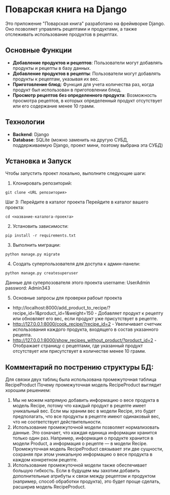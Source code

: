 # Поварская книга на Django

Это приложение "Поварская книга" разработано на фреймворке Django. Оно позволяет управлять рецептами и продуктами, а также отслеживать использование продуктов в рецептах.

## Основные Функции

- **Добавление продуктов и рецептов**: Пользователи могут добавлять продукты и рецепты в базу данных.
- **Добавление продуктов в рецепты**: Пользователи могут добавлять продукты к рецептам, указывая их вес.
- **Приготовление блюд**: Функция для учета количества раз, когда продукт был использован в приготовлении блюд.
- **Просмотр рецептов без определенного продукта**: Возможность просмотра рецептов, в которых определенный продукт отсутствует или его содержание менее 10 грамм.

## Технологии

- **Backend**: Django
- **Database**: SQLite (можно заменить на другую СУБД, поддерживаемую Django, проект мини, поэтому выбрана эта СУБД)

## Установка и Запуск

Чтобы запустить проект локально, выполните следующие шаги:

1. Клонировать репозиторий:
```
git clone <URL репозитория>
``` 
Шаг 3: Перейдите в каталог проекта
Перейдите в каталог вашего проекта:
```
cd <название-каталога-проекта>
```
2. Установить зависимости:
```
pip install -r requirements.txt
```
3. Выполнить миграции:
```
python manage.py migrate
```
4. Создать суперпользователя для доступа к админ-панели:
```
python manage.py createsuperuser
```
Данные для суперпозователя этого проекта
username: UserAdmin
password: Admin343

5. Основные запросы для проверки рабоыт проекта 
- http://localhost:8000/add_product_to_recipe/?recipe_id=1&product_id=1&weight=150 - Добавляет продукт к рецепту или обновляет его вес, если продукт уже присутствует в рецепте.
- http://127.0.0.1:8000/cook_recipe/?recipe_id=2 - Увеличивает счетчик использования каждого продукта, входящего в состав указанного рецепта.
- http://127.0.0.1:8000/show_recipes_without_product/?product_id=2 - Отображает страницу с рецептами, где указанный продукт отсутствует или присутствует в количестве менее 10 грамм.

## Комментарий по пострению структуры БД:
Для связки двух таблиц была использована промежуточная таблица RecipeProduct
Почему промежуточная модель RecipeProduct выглядит хорошим решением:
1.	Мы не можем напрямую добавить информацию о весе продукта в модель Recipe, потому что каждый продукт в рецепте имеет уникальный вес. Если мы храним вес в модели Recipe, это будет предполагать, что все продукты в рецепте имеют одинаковый вес, что не соответствует действительности.
2.	Использование промежуточной модели позволяет нормализовать данные. Это означает, что каждая единица информации хранится только один раз. Например, информация о продукте хранится в модели Product, а информация о рецепте — в модели Recipe. Промежуточная модель RecipeProduct связывает эти две сущности, сохраняя при этом уникальную информацию о весе продукта в каждом конкретном рецепте.
3.	Использование промежуточной модели также обеспечивает большую гибкость. Если в будущем мы захотим добавить дополнительные атрибуты к связи между рецептом и продуктом (например, способ обработки продукта), это будет проще сделать, расширив модель RecipeProduct.
